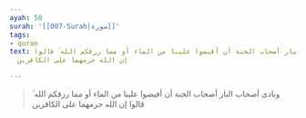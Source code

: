 ```yaml
---
ayah: 50
surah: '[[007-Surah|سورة]]'
tags:
- quran
text: ونادى أصحاب النار أصحاب الجنة أن أفيضوا علينا من الماء أو مما رزقكم الله ۚ قالوا
  إن الله حرمهما على الكافرين

---
```

> ونادى أصحاب النار أصحاب الجنة أن أفيضوا علينا من الماء أو مما رزقكم الله ۚ قالوا إن الله حرمهما على الكافرين
